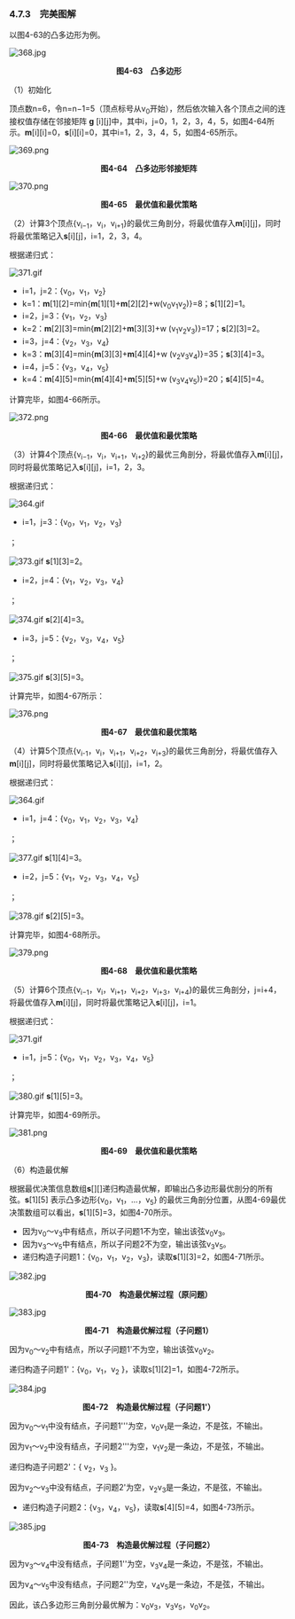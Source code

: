 ### 4.7.3　完美图解

以图4-63的凸多边形为例。

![368.jpg](../images/368.jpg)
<center class="my_markdown"><b class="my_markdown">图4-63　凸多边形</b></center>

（1）初始化

顶点数n=6，令n=n−1=5（顶点标号从v<sub class="my_markdown">0</sub>开始），然后依次输入各个顶点之间的连接权值存储在邻接矩阵 **g** [i][j]中，其中i，j=0，1，2，3，4，5，如图4-64所示。**m**[i][i]=0，**s**[i][i]=0，其中i=1，2，3，4，5，如图4-65所示。

![369.png](../images/369.png)
<center class="my_markdown"><b class="my_markdown">图4-64　凸多边形邻接矩阵</b></center>

![370.png](../images/370.png)
<center class="my_markdown"><b class="my_markdown">图4-65　最优值和最优策略</b></center>

（2）计算3个顶点{v<sub class="my_markdown">i</sub><sub>−1</sub>，v<sub class="my_markdown">i</sub>，v<sub class="my_markdown">i</sub><sub>+1</sub>}的最优三角剖分，将最优值存入**m**[i][j]，同时将最优策略记入**s**[i][j]，i=1，2，3，4。

根据递归式：

![371.gif](../images/371.gif)
+ i=1，j=2：{v<sub class="my_markdown">0</sub>，v<sub class="my_markdown">1</sub>，v<sub class="my_markdown">2</sub>}
+ k=1：**m**[1][2]=min{**m**[1][1]+**m**[2][2]+w(v<sub class="my_markdown">0</sub>v<sub class="my_markdown">1</sub>v<sub class="my_markdown">2</sub>)}=8；**s**[1][2]=1。
+ i=2，j=3：{v<sub class="my_markdown">1</sub>，v<sub class="my_markdown">2</sub>，v<sub class="my_markdown">3</sub>}
+ k=2：**m**[2][3]=min{**m**[2][2]+**m**[3][3]+w (v<sub class="my_markdown">1</sub>v<sub class="my_markdown">2</sub>v<sub class="my_markdown">3</sub>)}=17；**s**[2][3]=2。
+ i=3，j=4：{v<sub class="my_markdown">2</sub>，v<sub class="my_markdown">3</sub>，v<sub>4</sub>}
+ k=3：**m**[3][4]=min{**m**[3][3]+**m**[4][4]+w (v<sub class="my_markdown">2</sub>v<sub class="my_markdown">3</sub>v<sub>4</sub>)}=35；**s**[3][4]=3。
+ i=4，j=5：{v<sub class="my_markdown">3</sub>，v<sub>4</sub>，v<sub>5</sub>}
+ k=4：**m**[4][5]=min{**m**[4][4]+**m**[5][5]+w (v<sub class="my_markdown">3</sub>v<sub>4</sub>v<sub>5</sub>)}=20；**s**[4][5]=4。

计算完毕，如图4-66所示。

![372.png](../images/372.png)
<center class="my_markdown"><b class="my_markdown">图4-66　最优值和最优策略</b></center>

（3）计算4个顶点{v<sub class="my_markdown">i</sub><sub>−1</sub>，v<sub class="my_markdown">i</sub>，v<sub class="my_markdown">i</sub><sub>+1</sub>，v<sub class="my_markdown">i</sub><sub>+2</sub>}的最优三角剖分，将最优值存入**m**[i][j]，同时将最优策略记入**s**[i][j]，i=1，2，3。

根据递归式：

![364.gif](../images/364.gif)
+ i=1，j=3：{v<sub class="my_markdown">0</sub>，v<sub>1</sub>，v<sub>2</sub>，v<sub>3</sub>}

；

![373.gif](../images/373.gif)
**s**[1][3]=2。

+ i=2，j=4：{v<sub class="my_markdown">1</sub>，v<sub>2</sub>，v<sub>3</sub>，v<sub>4</sub>}

；

![374.gif](../images/374.gif)
**s**[2][4]=3。

+ i=3，j=5：{v<sub class="my_markdown">2</sub>，v<sub>3</sub>，v<sub>4</sub>，v<sub>5</sub>}

；

![375.gif](../images/375.gif)
**s**[3][5]=3。

计算完毕，如图4-67所示：

![376.png](../images/376.png)
<center class="my_markdown"><b class="my_markdown">图4-67　最优值和最优策略</b></center>

（4）计算5个顶点{v<sub class="my_markdown">i</sub><sub>-1</sub>，v<sub class="my_markdown">i</sub>，v<sub class="my_markdown">i</sub><sub>+1</sub>，v<sub class="my_markdown">i</sub><sub>+2</sub>，v<sub class="my_markdown">i</sub><sub>+3</sub>}的最优三角剖分，将最优值存入**m**[i][j]，同时将最优策略记入**s**[i][j]，i=1，2。

根据递归式：

![364.gif](../images/364.gif)
+ i=1，j=4：{v<sub class="my_markdown">0</sub>，v<sub>1</sub>，v<sub>2</sub>，v<sub>3</sub>，v<sub>4</sub>}

；

![377.gif](../images/377.gif)
**s**[1][4]=3。

+ i=2，j=5：{v<sub class="my_markdown">1</sub>，v<sub>2</sub>，v<sub>3</sub>，v<sub>4</sub>，v<sub>5</sub>}

；

![378.gif](../images/378.gif)
**s**[2][5]=3。

计算完毕，如图4-68所示。

![379.png](../images/379.png)
<center class="my_markdown"><b class="my_markdown">图4-68　最优值和最优策略</b></center>

（5）计算6个顶点{v<sub class="my_markdown">i</sub><sub>−1</sub>，v<sub class="my_markdown">i</sub>，v<sub class="my_markdown">i</sub><sub>+1</sub>，v<sub class="my_markdown">i</sub><sub>+2</sub>，v<sub class="my_markdown">i</sub><sub>+3</sub>，v<sub class="my_markdown">i</sub><sub>+4</sub>}的最优三角剖分，j=i+4，将最优值存入**m**[i][j]，同时将最优策略记入**s**[i][j]，i=1。

根据递归式：

![371.gif](../images/371.gif)
+ i=1，j=5：{v<sub class="my_markdown">0</sub>，v<sub>1</sub>，v<sub>2</sub>，v<sub>3</sub>，v<sub>4</sub>，v<sub>5</sub>}

；

![380.gif](../images/380.gif)
**s**[1][5]=3。

计算完毕，如图4-69所示。

![381.png](../images/381.png)
<center class="my_markdown"><b class="my_markdown">图4-69　最优值和最优策略</b></center>

（6）构造最优解

根据最优决策信息数组**s**[][]递归构造最优解，即输出凸多边形最优剖分的所有弦。**s**[1][5] 表示凸多边形{v<sub class="my_markdown">0</sub>，v<sub>1</sub>，…，v<sub>5</sub>} 的最优三角剖分位置，从图4-69最优决策数组可以看出，**s**[1][5]=3，如图4-70所示。

+ 因为v<sub class="my_markdown">0</sub>～v<sub class="my_markdown">3</sub>中有结点，所以子问题1不为空，输出该弦v<sub class="my_markdown">0</sub>v<sub class="my_markdown">3</sub>。
+ 因为v<sub class="my_markdown">3</sub>～v<sub>5</sub>中有结点，所以子问题2不为空，输出该弦v<sub class="my_markdown">3</sub>v<sub>5</sub>。
+ 递归构造子问题1：{v<sub class="my_markdown">0</sub>，v<sub>1</sub>，v<sub>2</sub>，v<sub class="my_markdown">3</sub>}，读取**s**[1][3]=2，如图4-71所示。

![382.jpg](../images/382.jpg)
<center class="my_markdown"><b class="my_markdown">图4-70　构造最优解过程（原问题）</b></center>

![383.jpg](../images/383.jpg)
<center class="my_markdown"><b class="my_markdown">图4-71　构造最优解过程（子问题1）</b></center>

因为v<sub class="my_markdown">0</sub>～v<sub>2</sub>中有结点，所以子问题1'不为空，输出该弦v<sub class="my_markdown">0</sub>v<sub>2</sub>。

递归构造子问题1'：{v<sub class="my_markdown">0</sub>，v<sub>1</sub>，v<sub>2</sub> }，读取s[1][2]=1，如图4-72所示。

![384.jpg](../images/384.jpg)
<center class="my_markdown"><b class="my_markdown">图4-72　构造最优解过程（子问题1'）</b></center>

因为v<sub class="my_markdown">0</sub>～v<sub>1</sub>中没有结点，子问题1'''为空，v<sub class="my_markdown">0</sub>v<sub>1</sub>是一条边，不是弦，不输出。

因为v<sub class="my_markdown">1</sub>～v<sub>2</sub>中没有结点，子问题2'''为空，v<sub class="my_markdown">1</sub>v<sub>2</sub>是一条边，不是弦，不输出。

递归构造子问题2'：{ v<sub class="my_markdown">2</sub>，v<sub>3</sub> }。

因为v<sub class="my_markdown">2</sub>～v<sub>3</sub>中没有结点，子问题2'为空，v<sub class="my_markdown">2</sub>v<sub>3</sub>是一条边，不是弦，不输出。

+ 递归构造子问题2：{v<sub class="my_markdown">3</sub>，v<sub>4</sub>，v<sub>5</sub>}，读取**s**[4][5]=4，如图4-73所示。

![385.jpg](../images/385.jpg)
<center class="my_markdown"><b class="my_markdown">图4-73　构造最优解过程（子问题2）</b></center>

因为v<sub class="my_markdown">3</sub>～v<sub>4</sub>中没有结点，子问题1''为空，v<sub class="my_markdown">3</sub>v<sub>4</sub>是一条边，不是弦，不输出。

因为v<sub class="my_markdown">4</sub>～v<sub>5</sub>中没有结点，子问题2''为空，v<sub class="my_markdown">4</sub>v<sub>5</sub>是一条边，不是弦，不输出。

因此，该凸多边形三角剖分最优解为：v<sub class="my_markdown">0</sub>v<sub>3</sub>，v<sub>3</sub>v<sub>5</sub>，v<sub class="my_markdown">0</sub>v<sub>2</sub>。

